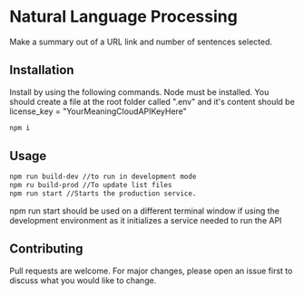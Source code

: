 # Natural Language Processing

Make a summary out of a URL link and number of sentences selected.

## Installation

Install by using the following commands. Node must be installed. You should create a file at the root folder called ".env" and it's content should be license_key = "YourMeaningCloudAPIKeyHere"

```bash
npm i
```

## Usage

```bash
npm run build-dev //to run in development mode
npm ru build-prod //To update list files
npm run start //Starts the production service. 
```
npm run start should be used on a different terminal window if using the development environment as it initializes a service needed to run the API

## Contributing
Pull requests are welcome. For major changes, please open an issue first to discuss what you would like to change.



